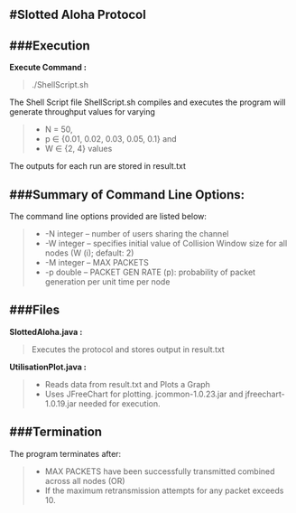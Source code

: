 #**Slotted Aloha Protocol**
--------------------------------------
###**Execution**
----------------
**Execute Command :** 
>./ShellScript.sh

The Shell Script file ShellScript.sh compiles and executes the program will generate throughput values for varying 
> - N = 50,
> - p ∈ {0.01, 0.02, 0.03, 0.05, 0.1} and 
> - W ∈ {2, 4} values

The outputs for each run are stored in result.txt

###**Summary of Command Line Options:** 
----------------
The command line options provided are listed below:
> -  -N integer – number of users sharing the channel
> - -W integer – specifies initial value of Collision Window size for all nodes (W (i); default: 2)
> - -M integer – MAX PACKETS
> - -p double – PACKET GEN RATE (p): probability of packet generation per unit time per node


###**Files**
----------------
**SlottedAloha.java :**
> Executes the protocol and stores output in result.txt

**UtilisationPlot.java :** 
> - Reads data from result.txt and Plots a Graph
> - Uses JFreeChart for plotting. jcommon-1.0.23.jar and jfreechart-1.0.19.jar needed for execution.

###**Termination**
----------------
The program terminates after:
> - MAX PACKETS have been successfully transmitted combined across all nodes
									(OR)
> - If the maximum retransmission attempts for any packet exceeds 10.